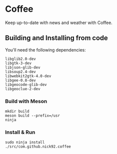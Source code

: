 # Coffee

Keep up-to-date with news and weather with Coffee.

## Building and Installing from code

You'll need the following dependencies:

	libglib2.0-dev
	libgtk-3-dev
	libjson-glib-dev
	libsoup2.4-dev
	libwebkit2gtk-4.0-dev
	libgee-0.8-dev
	libgeocode-glib-dev
	libgeoclue-2-dev

### Build with Meson 

	mkdir build
	meson build --prefix=/usr
	ninja

### Install & Run

	sudo ninja install
	./src/com.github.nick92.coffee